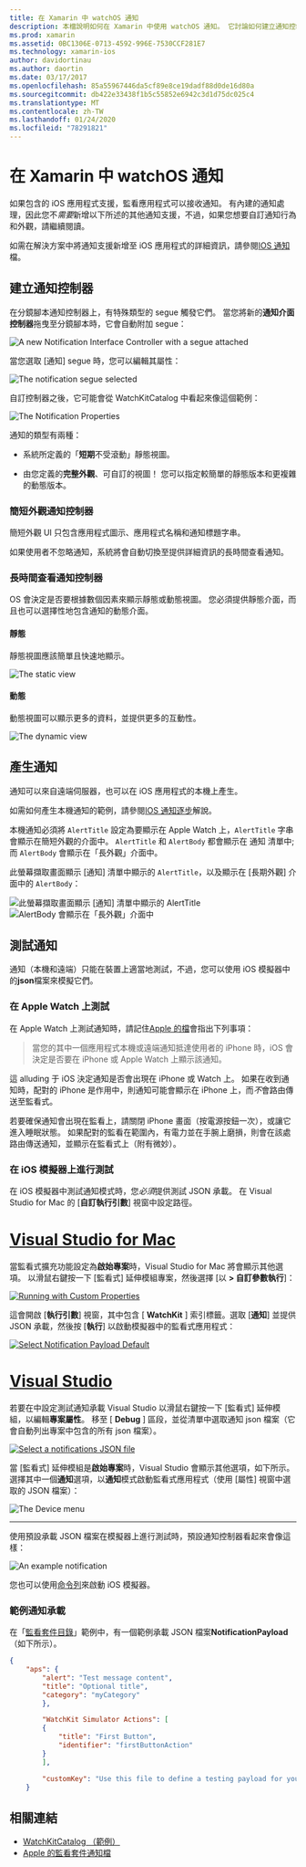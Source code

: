 ```yaml
---
title: 在 Xamarin 中 watchOS 通知
description: 本檔說明如何在 Xamarin 中使用 watchOS 通知。 它討論如何建立通知控制器、產生通知和測試通知。
ms.prod: xamarin
ms.assetid: 0BC1306E-0713-4592-996E-7530CCF281E7
ms.technology: xamarin-ios
author: davidortinau
ms.author: daortin
ms.date: 03/17/2017
ms.openlocfilehash: 85a55967446da5cf89e8ce19dadf88d0de16d80a
ms.sourcegitcommit: db422e33438f1b5c55852e6942c3d1d75dc025c4
ms.translationtype: MT
ms.contentlocale: zh-TW
ms.lasthandoff: 01/24/2020
ms.locfileid: "78291821"
---
```

# <a name="watchos-notifications-in-xamarin"></a>在 Xamarin 中 watchOS 通知

如果包含的 iOS 應用程式支援，監看應用程式可以接收通知。 有內建的通知處理，因此您不*需要*新增以下所述的其他通知支援，不過，如果您想要自訂通知行為和外觀，請繼續閱讀。

如需在解決方案中將通知支援新增至 iOS 應用程式的詳細資訊，請參閱[IOS 通知](~/ios/platform/user-notifications/deprecated/index.md)檔。

## <a name="creating-notification-controllers"></a>建立通知控制器

在分鏡腳本通知控制器上，有特殊類型的 segue 觸發它們。 當您將新的**通知介面控制器**拖曳至分鏡腳本時，它會自動附加 segue：

![](notifications-images/notification-storyboard1.png "A new Notification Interface Controller with a segue attached")

當您選取 [通知] segue 時，您可以編輯其屬性：

![](notifications-images/notification-storyboard2.png "The notification segue selected")

自訂控制器之後，它可能會從 WatchKitCatalog 中看起來像這個範例：

![](notifications-images/notifications-segue.png "The Notification Properties")

通知的類型有兩種：

- 系統所定義的「**短期**不受滾動」靜態視圖。

- 由您定義的**完整外觀**、可自訂的視圖！ 您可以指定較簡單的靜態版本和更複雜的動態版本。

### <a name="short-look-notification-controller"></a>簡短外觀通知控制器

簡短外觀 UI 只包含應用程式圖示、應用程式名稱和通知標題字串。

如果使用者不忽略通知，系統將會自動切換至提供詳細資訊的長時間查看通知。

### <a name="long-look-notification-controller"></a>長時間查看通知控制器

OS 會決定是否要根據數個因素來顯示靜態或動態視圖。 您必須提供靜態介面，而且也可以選擇性地包含通知的動態介面。

#### <a name="static"></a>靜態

靜態視圖應該簡單且快速地顯示。

![](notifications-images/notification-static.png "The static view")

#### <a name="dynamic"></a>動態

動態視圖可以顯示更多的資料，並提供更多的互動性。

![](notifications-images/notification-dynamic.png "The dynamic view")

## <a name="generating-notifications"></a>產生通知

通知可以來自遠端伺服器，也可以在 iOS 應用程式的本機上產生。

如需如何產生本機通知的範例，請參閱[IOS 通知逐步](~/ios/platform/user-notifications/deprecated/local-notifications-in-ios-walkthrough.md)解說。

本機通知必須將 `AlertTitle` 設定為要顯示在 Apple Watch 上，`AlertTitle` 字串會顯示在簡短外觀的介面中。 `AlertTitle` 和 `AlertBody` 都會顯示在 通知 清單中;而 `AlertBody` 會顯示在「長外觀」介面中。

此螢幕擷取畫面顯示 [通知] 清單中顯示的 `AlertTitle`，以及顯示在 [長期外觀] 介面中的 `AlertBody`：

![](notifications-images/watch-notificationslist-sml.png "此螢幕擷取畫面顯示 [通知] 清單中顯示的 AlertTitle") ![](notifications-images/watch-notificationcontroller-sml.png "AlertBody 會顯示在「長外觀」介面中")

## <a name="testing-notifications"></a>測試通知

通知（本機和遠端）只能在裝置上適當地測試，不過，您可以使用 iOS 模擬器中的**json**檔案來模擬它們。

### <a name="testing-on-apple-watch"></a>在 Apple Watch 上測試

在 Apple Watch 上測試通知時，請記住[Apple 的檔](https://developer.apple.com/library/ios/documentation/General/Conceptual/WatchKitProgrammingGuide/BasicSupport.html)會指出下列事項：

> 當您的其中一個應用程式本機或遠端通知抵達使用者的 iPhone 時，iOS 會決定是否要在 iPhone 或 Apple Watch 上顯示該通知。

這 alluding 于 iOS 決定通知是否會出現在 iPhone 或 Watch 上。 如果在收到通知時，配對的 iPhone 是作用中，則通知可能會顯示在 iPhone 上，而*不*會路由傳送至監看式。

若要確保通知會出現在監看上，請關閉 iPhone 畫面（按電源按鈕一次），或讓它進入睡眠狀態。 如果配對的監看在範圍內，有電力並在手腕上磨損，則會在該處路由傳送通知，並顯示在監看式上（附有微妙）。

### <a name="testing-on-the-ios-simulator"></a>在 iOS 模擬器上進行測試

在 iOS 模擬器中測試通知模式時，您*必須*提供測試 JSON 承載。 在 Visual Studio for Mac 的 [**自訂執行引數**] 視窗中設定路徑。

# <a name="visual-studio-for-mac"></a>[Visual Studio for Mac](#tab/macos)

當監看式擴充功能設定為**啟始專案**時，Visual Studio for Mac 將會顯示其他選項。
以滑鼠右鍵按一下 [監看式] 延伸模組專案，然後選擇 [以 **> 自訂參數執行**]：

[![](notifications-images/runwith-customparams-sml.png "Running with Custom Properties")](notifications-images/runwith-customparams.png#lightbox)

這會開啟 [**執行引數**] 視窗，其中包含 [ **WatchKit** ] 索引標籤。選取 [**通知**] 並提供 JSON 承載，然後按 [**執行**] 以啟動模擬器中的監看式應用程式：

[![](notifications-images/runwith-execargs-sml.png "Select Notification Payload Default")](notifications-images/runwith-execargs.png#lightbox)

# <a name="visual-studio"></a>[Visual Studio](#tab/windows)

若要在中設定測試通知承載 Visual Studio 以滑鼠右鍵按一下 [監看式] 延伸模組，以編輯**專案屬性**。 移至 [ **Debug** ] 區段，並從清單中選取通知 json 檔案（它會自動列出專案中包含的所有 json 檔案）。

[![](notifications-images/runwith-execargs-sml-vs.png "Select a notifications JSON file")](notifications-images/runwith-execargs-vs.png#lightbox)

當 [監看式] 延伸模組是**啟始專案**時，Visual Studio 會顯示其他選項，如下所示。 選擇其中一個**通知**選項，以**通知**模式啟動監看式應用程式（使用 [屬性] 視窗中選取的 JSON 檔案）：

![](notifications-images/runwith-vs.png "The Device menu")

-----

使用預設承載 JSON 檔案在模擬器上進行測試時，預設通知控制器看起來會像這樣：

![](notifications-images/notification-debug-sml.png "An example notification")

您也可以使用[命令列](~/ios/watchos/troubleshooting.md#command_line)來啟動 iOS 模擬器。

### <a name="example-notification-payload"></a>範例通知承載

在「[監看套件目錄](https://docs.microsoft.com/samples/xamarin/ios-samples/watchos-watchkitcatalog)」範例中，有一個範例承載 JSON 檔案**NotificationPayload** （如下所示）。

```json
{
    "aps": {
        "alert": "Test message content",
        "title": "Optional title",
        "category": "myCategory"
        },

        "WatchKit Simulator Actions": [
        {
            "title": "First Button",
            "identifier": "firstButtonAction"
        }
        ],

        "customKey": "Use this file to define a testing payload for your notifications. The aps dictionary specifies the category, alert text and title. The WatchKit Simulator Actions array can provide info for one or more action buttons in addition to the standard Dismiss button. Any other top level keys are custom payload. If you have multiple such JSON files in your project, you'll be able to choose between them in when selecting to debug the notification interface of your Watch App."
    }
```

## <a name="related-links"></a>相關連結

- [WatchKitCatalog （範例）](https://docs.microsoft.com/samples/xamarin/ios-samples/watchos-watchkitcatalog)
- [Apple 的監看套件通知檔](https://developer.apple.com/library/ios/documentation/General/Conceptual/WatchKitProgrammingGuide/BasicSupport.html)
